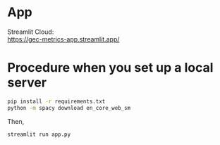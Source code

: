 # App

Streamlit Cloud:  
https://gec-metrics-app.streamlit.app/

# Procedure when you set up a local server

```sh
pip install -r requirements.txt
python -m spacy download en_core_web_sm
```

Then,
```
streamlit run app.py
```